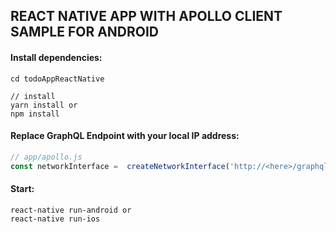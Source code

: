 ## REACT NATIVE APP WITH APOLLO CLIENT SAMPLE FOR ANDROID

#### Install dependencies:
```
cd todoAppReactNative

// install
yarn install or
npm install
```

#### Replace GraphQL Endpoint with your local IP address:
```javascript
// app/apollo.js
const networkInterface =  createNetworkInterface('http://<here>/graphql');
```

#### Start:
```
react-native run-android or
react-native run-ios
```